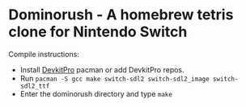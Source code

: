 # Dominorush - A homebrew tetris clone for Nintendo Switch

Compile instructions:

- Install [DevkitPro](https://devkitpro.org/wiki/Getting_Started) pacman or add
DevkitPro repos.
- Run `pacman -S gcc make switch-sdl2 switch-sdl2_image switch-sdl2_ttf`
- Enter the dominorush directory and type `make`
